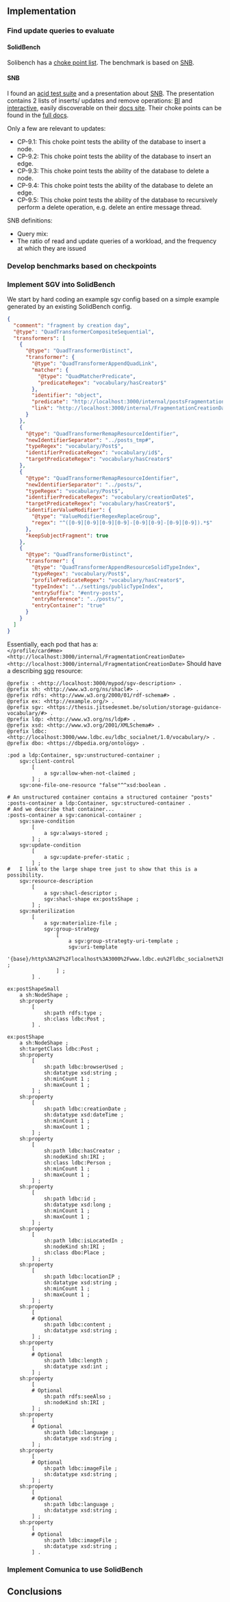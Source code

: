 ## Implementation

### Find update queries to evaluate

#### SolidBench
Solibench has a [choke point list](https://github.com/SolidBench/SolidBench.js/blob/master/docs/choke-points.md).
The benchmark is based on [SNB](#snb).

#### SNB
I found an [acid test suite](https://github.com/ldbc/ldbc_acid) and a presentation about [SNB](https://ldbcouncil.org/docs/presentations/ldbc-snb-2022-11.pdf).
The presentation contains 2 lists of inserts/ updates and remove operations:
[BI](https://ldbcouncil.org/ldbc_snb_docs/workload-bi.pdf) and [interactive](https://ldbcouncil.org/ldbc_snb_docs/workload-interactive-v1.pdf),
easily discoverable on their [docs site](https://ldbcouncil.org/ldbc_snb_docs/).
Their choke points can be found in the [full docs](https://ldbcouncil.org/ldbc_snb_docs/ldbc-snb-specification.pdf).

Only a few are relevant to updates:
* CP-9.1: This choke point tests the ability of the database to insert a node.
* CP-9.2: This choke point tests the ability of the database to insert an edge.
* CP-9.3: This choke point tests the ability of the database to delete a node.
* CP-9.4: This choke point tests the ability of the database to delete an edge.
* CP-9.5: This choke point tests the ability of the database to recursively perform a delete operation, e.g. delete an entire message thread.


SNB definitions:
* Query mix: 
* The ratio of read and update queries of a workload, and the frequency at which they are issued 


### Develop benchmarks based on checkpoints


### Implement SGV into SolidBench

We start by hard coding an example sgv config based on a simple example generated by an existing SolidBench config.

```json
{
  "comment": "fragment by creation day",
  "@type": "QuadTransformerCompositeSequential",
  "transformers": [
    {
      "@type": "QuadTransformerDistinct",
      "transformer": {
        "@type": "QuadTransformerAppendQuadLink",
        "matcher": {
          "@type": "QuadMatcherPredicate",
          "predicateRegex": "vocabulary/hasCreator$"
        },
        "identifier": "object",
        "predicate": "http://localhost:3000/internal/postsFragmentation",
        "link": "http://localhost:3000/internal/FragmentationCreationDate"
      }
    },
    {
      "@type": "QuadTransformerRemapResourceIdentifier",
      "newIdentifierSeparator": "../posts_tmp#",
      "typeRegex": "vocabulary/Post$",
      "identifierPredicateRegex": "vocabulary/id$",
      "targetPredicateRegex": "vocabulary/hasCreator$"
    },
    {
      "@type": "QuadTransformerRemapResourceIdentifier",
      "newIdentifierSeparator": "../posts/",
      "typeRegex": "vocabulary/Post$",
      "identifierPredicateRegex": "vocabulary/creationDate$",
      "targetPredicateRegex": "vocabulary/hasCreator$",
      "identifierValueModifier": {
        "@type": "ValueModifierRegexReplaceGroup",
        "regex": "^([0-9][0-9][0-9][0-9]-[0-9][0-9]-[0-9][0-9]).*$"
      },
      "keepSubjectFragment": true
    },
    {
      "@type": "QuadTransformerDistinct",
      "transformer": {
        "@type": "QuadTransformerAppendResourceSolidTypeIndex",
        "typeRegex": "vocabulary/Post$",
        "profilePredicateRegex": "vocabulary/hasCreator$",
        "typeIndex": "../settings/publicTypeIndex",
        "entrySuffix": "#entry-posts",
        "entryReference": "../posts/",
        "entryContainer": "true"
      }
    }
  ]
}
```

Essentially, each pod that has a:  
`</profile/card#me> <http://localhost:3000/internal/FragmentationCreationDate> <http://localhost:3000/internal/FragmentationCreationDate>`
Should have a describing [sgo](../storage-guidance-vocabulary/index.md) resource:
```turtle
@prefix : <http://localhost:3000/mypod/sgv-description> .
@prefix sh: <http://www.w3.org/ns/shacl#> .
@prefix rdfs: <http://www.w3.org/2000/01/rdf-schema#> .
@prefix ex: <http://example.org/> .
@prefix sgv: <https://thesis.jitsedesmet.be/solution/storage-guidance-vocabulary/#> .
@prefix ldp: <http://www.w3.org/ns/ldp#> .
@prefix xsd: <http://www.w3.org/2001/XMLSchema#> .
@prefix ldbc: <http://localhost:3000/www.ldbc.eu/ldbc_socialnet/1.0/vocabulary/> .
@prefix dbo: <https://dbpedia.org/ontology> .

:pod a ldp:Container, sgv:unstructured-container ;
    sgv:client-control
        [
            a sgv:allow-when-not-claimed ;
        ] ;
    sgv:one-file-one-resource "false"^^xsd:boolean .

# An unstructured container contains a structured container "posts"
:posts-container a ldp:Container, sgv:structured-container .
# And we describe that container...
:posts-container a sgv:canonical-container ;
    sgv:save-condition
        [
            a sgv:always-stored ;
        ] ;
    sgv:update-condition
        [
            a sgv:update-prefer-static ;
        ] ;
#   I link to the large shape tree just to show that this is a possibility.
    sgv:resource-description
        [
            a sgv:shacl-descriptor ;
            sgv:shacl-shape ex:postsShape ;
        ] ;
    sgv:materilization
        [
            a sgv:materialize-file ;
            sgv:group-strategy
                [
                    a sgv:group-strategty-uri-template ;
                    sgv:uri-template
                        '{base}/http%3A%2F%2Flocalhost%3A3000%2Fwww.ldbc.eu%2Fldbc_socialnet%2F1.0%2Fvocabulary%2FcreationDate:10' ;
                ] ;
        ] .

ex:postShapeSmall
    a sh:NodeShape ;
    sh:property
        [
            sh:path rdfs:type ;
            sh:class ldbc:Post ;
        ] .

ex:postShape
    a sh:NodeShape ;
    sh:targetClass ldbc:Post ;
    sh:property
        [
            sh:path ldbc:browserUsed ;
            sh:datatype xsd:string ;
            sh:minCount 1 ;
            sh:maxCount 1 ;
        ] ;
    sh:property
        [
            sh:path ldbc:creationDate ;
            sh:datatype xsd:dateTime ;
            sh:minCount 1 ;
            sh:maxCount 1 ;
        ] ;
    sh:property
        [
            sh:path ldbc:hasCreator ;
            sh:nodeKind sh:IRI ;
            sh:class ldbc:Person ;
            sh:minCount 1 ;
            sh:maxCount 1 ;
        ] ;
    sh:property
        [
            sh:path ldbc:id ;
            sh:datatype xsd:long ;
            sh:minCount 1 ;
            sh:maxCount 1 ;
        ] ;
    sh:property
        [
            sh:path ldbc:isLocatedIn ;
            sh:nodeKind sh:IRI ;
            sh:class dbo:Place ;
        ] ;
    sh:property
        [
            sh:path ldbc:locationIP ;
            sh:datatype xsd:string ;
            sh:minCount 1 ;
            sh:maxCount 1 ;
        ] ;
    sh:property
        [
        # Optional
            sh:path ldbc:content ;
            sh:datatype xsd:string ;
        ] ;
    sh:property
        [
        # Optional
            sh:path ldbc:length ;
            sh:datatype xsd:int ;
        ] ;
    sh:property
        [
        # Optional
            sh:path rdfs:seeAlso ;
            sh:nodeKind sh:IRI ;
        ] ;
    sh:property
        [
        # Optional
            sh:path ldbc:language ;
            sh:datatype xsd:string ;
        ] ;
    sh:property
        [
        # Optional
            sh:path ldbc:imageFile ;
            sh:datatype xsd:string ;
        ] ;
    sh:property
        [
        # Optional
            sh:path ldbc:language ;
            sh:datatype xsd:string ;
        ] ;
    sh:property
        [
        # Optional
            sh:path ldbc:imageFile ;
            sh:datatype xsd:string ;
        ] .
```


### Implement Comunica to use SolidBench

## Conclusions

